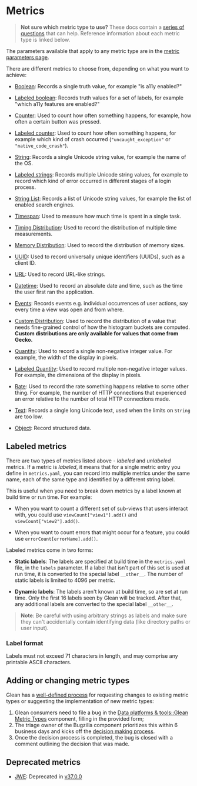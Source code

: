 # Metrics

> **Not sure which metric type to use?** These docs contain a [series of questions](../../user/metrics/adding-new-metrics.html#choosing-a-metric-type) that can help. Reference information about each metric type is linked below.

The parameters available that apply to any metric type are in the [metric parameters page](../yaml/index.html).

There are different metrics to choose from, depending on what you want to achieve:

* [Boolean](boolean.md): Records a single truth value, for example "is a11y enabled?"

* [Labeled boolean](labeled_booleans.md): Records truth values for a set of labels, for example "which a11y features are enabled?"

* [Counter](counter.md): Used to count how often something happens, for example, how often a certain button was pressed.

* [Labeled counter](labeled_counters.md): Used to count how often something happens, for example which kind of crash occurred (`"uncaught_exception"` or `"native_code_crash"`).

* [String](string.md): Records a single Unicode string value, for example the name of the OS.

* [Labeled strings](labeled_strings.md): Records multiple Unicode string values, for example to record which kind of error occurred in different stages of a login process.

* [String List](string_list.md): Records a list of Unicode string values, for example the list of enabled search engines.

* [Timespan](timespan.md): Used to measure how much time is spent in a single task.

* [Timing Distribution](timing_distribution.md): Used to record the distribution of multiple time measurements.

* [Memory Distribution](memory_distribution.md): Used to record the distribution of memory sizes.

* [UUID](uuid.md): Used to record universally unique identifiers (UUIDs), such as a client ID.

* [URL](url.md): Used to record URL-like strings.

* [Datetime](datetime.md): Used to record an absolute date and time, such as the time the user first ran the application.

* [Events](event.md): Records events e.g. individual occurrences of user actions, say every time a view was open and from where.

* [Custom Distribution](custom_distribution.md): Used to record the distribution of a value that needs fine-grained control of how the histogram buckets are computed.  **Custom distributions are only available for values that come from Gecko.**

* [Quantity](quantity.md): Used to record a single non-negative integer value. For example, the width of the display in pixels.

* [Labeled Quantity](labeled_quantity.md): Used to record multiple non-negative integer values. For example, the dimensions of the display in pixels.

* [Rate](rate.md): Used to record the rate something happens relative to some other thing.
  For example, the number of HTTP connections that experienced an error relative to the number of total HTTP connections made.

* [Text](text.md): Records a single long Unicode text, used when the limits on `String` are too low.

* [Object](object.md): Record structured data.

## Labeled metrics

There are two types of metrics listed above - *labeled* and *unlabeled* metrics. If a metric is *labeled*, it means that for a single metric entry you define in `metrics.yaml`, you can record into multiple metrics under the same name, each of the same type and identified by a different string label.

This is useful when you need to break down metrics by a label known at build time or run time. For example:

- When you want to count a different set of sub-views that users interact with, you could use `viewCount["view1"].add()` and `viewCount["view2"].add()`.

- When you want to count errors that might occur for a feature, you could use `errorCount[errorName].add()`.

Labeled metrics come in two forms:

- **Static labels**: The labels are specified at build time in the `metrics.yaml` file, in the `labels` parameter.
  If a label that isn't part of this set is used at run time, it is converted to the special label `__other__`.
  The number of static labels is limited to 4096 per metric.

- **Dynamic labels**: The labels aren't known at build time, so are set at run time.
  Only the first 16 labels seen by Glean will be tracked. After that, any additional labels are converted to the special label `__other__`.

> **Note**: Be careful with using arbitrary strings as labels and make sure they can't accidentally contain identifying data (like directory paths or user input).

### Label format

Labels must not exceed 71 characters in length, and may comprise any printable ASCII characters.

## Adding or changing metric types
Glean has a [well-defined process](https://wiki.mozilla.org/Glean/Adding_or_changing_Glean_metric_types) for requesting changes to existing metric types or suggesting the implementation of new metric types:

1.  Glean consumers need to file a bug in the [Data platforms & tools::Glean Metric Types](https://bugzilla.mozilla.org/enter_bug.cgi?product=Data%20Platform%20and%20Tools&component=Glean%20Metric%20Types) component, filling in the provided form;
2.  The triage owner of the Bugzilla component prioritizes this within 6 business days and kicks off the [decision making process](https://wiki.mozilla.org/Glean/Adding_or_changing_Glean_metric_types#The_decision_making_process).
3.  Once the decision process is completed, the bug is closed with a comment outlining the decision that was made.


## Deprecated metrics

- [JWE](https://docs.google.com/document/d/1nntNIiE6braTGzoKf-lx21OVDd8ssyeIeJu3jnQQfEE/edit?usp=sharing): Deprecated in [v37.0.0](https://github.com/mozilla/glean/blob/main/CHANGELOG.md#v3700-2021-04-30)
